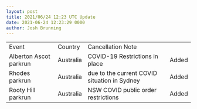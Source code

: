 ```yaml
---
layout: post
title: 2021/06/24 12:23 UTC Update
date: 2021-06-24 12:23:29 0000
author: Josh Brunning
---
```


<table style='width: 100%'>
    <tr>
        <td>Event</td>
        <td>Country</td>
        <td>Cancellation Note</td>
        <td></td>
    </tr>
    <tr>
        <td>Alberton Ascot parkrun</td>
        <td>Australia</td>
        <td>COVID-19 Restrictions in place</td>
        <td>Added</td>
    </tr>
    <tr>
        <td>Rhodes parkrun</td>
        <td>Australia</td>
        <td>due to the current COVID situation in Sydney</td>
        <td>Added</td>
    </tr>
    <tr>
        <td>Rooty Hill parkrun</td>
        <td>Australia</td>
        <td>NSW COVID public order restrictions</td>
        <td>Added</td>
    </tr>
